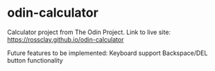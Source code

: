 # odin-calculator
Calculator project from The Odin Project.
Link to live site: https://rossclay.github.io/odin-calculator

Future features to be implemented:
Keyboard support
Backspace/DEL button functionality